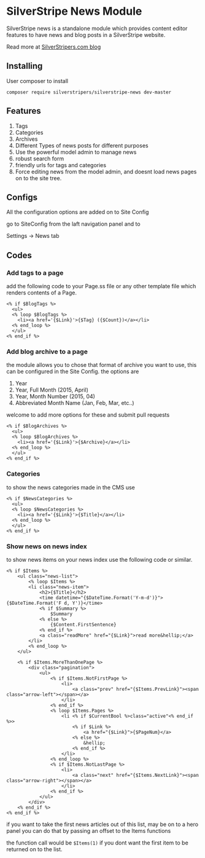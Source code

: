 # SilverStripe News Module

SilverStripe news is a standalone module which provides content editor features to have news and blog posts in a SilverStripe website. 

Read more at [SilverStripers.com blog](http://www.silverstripers.com/blog/silverstripe-news-module)

## Installing 

User composer to install

`composer require silverstripers/silverstripe-news dev-master`

## Features 

1. Tags 
2. Categories 
3. Archives 
4. Different Types of news posts for different purposes
5. Use the powerful model admin to manage news
6. robust search form
7. friendly urls for tags and categories
8. Force editing news from the model admin, and doesnt load news pages on to the site tree.

## Configs

All the configuration options are added on to Site Config

go to SiteConfig from the laft navigation panel and to

Settings -> News tab

## Codes 

### Add tags to a page 

add the following code to your Page.ss file or any other template file which renders contents of a Page. 

```
<% if $BlogTags %>
  <ul>
  <% loop $BlogTags %>
    <li><a href='{$Link}'>{$Tag} ({$Count})</a></li>
  <% end_loop %>
  </ul>
<% end_if %>
```

### Add blog archive to a page 

the module allows you to chose that format of archive you want to use, this can be configured in the Site Config. 
the options are 

1. Year
2. Year, Full Month (2015, April)
3. Year, Month Number (2015, 04)
4. Abbreviated Month Name (Jan, Feb, Mar, etc..)

welcome to add more options for these and submit pull requests 

```
<% if $BlogArchives %>
  <ul>
  <% loop $BlogArchives %>
    <li><a href='{$Link}'>{$Archive}</a></li>
  <% end_loop %>
  </ul>
<% end_if %>
```

### Categories 

to show the news categories made in the CMS use 

```
<% if $NewsCategories %>
  <ul>
  <% loop $NewsCategories %>
    <li><a href='{$Link}'>{$Title}</a></li>
  <% end_loop %>
  </ul>
<% end_if %>
```


### Show news on news index

to show news items on your news index use the following code or similar. 

```
<% if $Items %>
    <ul class="news-list">
        <% loop $Items %>
        <li class="news-item">
            <h2>{$Title}</h2>
            <time datetime="{$DateTime.Format('Y-m-d')}">{$DateTime.Format('F d, Y')}</time>
            <% if $Summary %>
                $Summary
            <% else %>
                {$Content.FirstSentence}
            <% end_if %>
            <a class="readMore" href="{$Link}">read more&hellip;</a>
        </li>
        <% end_loop %>
    </ul>

    <% if $Items.MoreThanOnePage %>
        <div class="pagination">
            <ul>
                <% if $Items.NotFirstPage %>
                    <li>
                        <a class="prev" href="{$Items.PrevLink}"><span class="arrow-left"></span></a>
                    </li>
                <% end_if %>
                <% loop $Items.Pages %>
                    <li <% if $CurrentBool %>class="active"<% end_if %>>
                        <% if $Link %>
                            <a href="{$Link}">{$PageNum}</a>
                        <% else %>
                            &hellip;
                        <% end_if %>
                    </li>
                <% end_loop %>
                <% if $Items.NotLastPage %>
                    <li>
                        <a class="next" href="{$Items.NextLink}"><span class="arrow-right"></span></a>
                    </li>
                <% end_if %>
            </ul>
        </div>
    <% end_if %>
<% end_if %>
```

if you want to take the first news articles out of this list, may be on to a hero panel you can do that by passing an offset to the Items functions 

the function call would be `$Items(1)` if you dont want the first item to be returned on to the list. 
